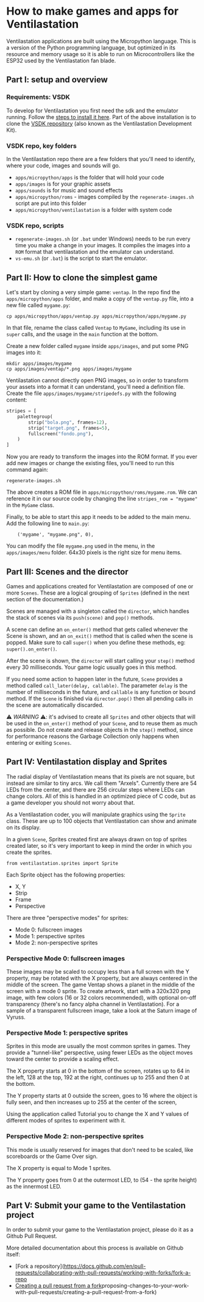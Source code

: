 # How to make games and apps for Ventilastation

Ventilastation applications are built using the Micropython language.
This is a version of the Python programming language, but optimized in its resource and memory usage so it is able to run on Microcontrollers like the ESP32 used by the Ventilastation fan blade.


## Part I: setup and overview

### Requirements: VSDK
To develop for Ventilastation you first need the sdk and the emulator running. Follow the [steps to install it here](docs/emulator.md).
Part of the above installation is to clone the [VSDK repository](https://github.com/ventilastation/vsdk) (also known as the Ventilastation Development Kit). 

### VSDK repo, key folders
In the Ventilastation repo there are a few folders that you'll need to identify, where your code, images and sounds will go.
* `apps/micropython/apps` is the folder that will hold your code
* `apps/images` is for your graphic assets
* `apps/sounds` is for music and sound effects
* `apps/micropython/roms` - images compiled by the `regenerate-images.sh` script are put into this folder
* `apps/micropython/ventilastation` is a folder with system code

### VSDK repo, scripts
* `regenerate-images.sh` (or `.bat` under Windows) needs to be run every time you make a change in your images. It compiles the images into a `ROM` format that ventilastation and the emulator can understand.
* `vs-emu.sh` (or `.bat`) is the script to start the emulator.


## Part II: How to clone the simplest game

Let's start by cloning a very simple game: `ventap`. In the repo find the `apps/micropython/apps` folder, and make a copy of the `ventap.py` file, into a new file called `mygame.py`:

```
cp apps/micropython/apps/ventap.py apps/micropython/apps/mygame.py
```

In that file, rename the class called `Ventap` to `MyGame`, including its use in `super` calls, and the usage in the `main` function at the bottom.


Create a new folder called `mygame` inside `apps/images`, and put some PNG images into it:

```
mkdir apps/images/mygame
cp apps/images/ventap/*.png apps/images/mygame
```

Ventilastation cannot directly open PNG images, so in order to transform your assets into a format it can understand, you'll need a definition file. Create the file `apps/images/mygame/stripedefs.py` with the following content:
``` python
stripes = [
    palettegroup(
        strip("bola.png", frames=12),
        strip("target.png", frames=5),
        fullscreen("fondo.png"),
    )
]
```

Now you are ready to transform the images into the ROM format. If you ever add new images or change the existing files, you'll need to run this command again:

```
regenerate-images.sh
```

The above creates a ROM file in `apps/micropython/roms/mygame.rom`. We can reference it in our source code by changing the line `stripes_rom = "mygame"` in the `MyGame` class.

Finally, to be able to start this app it needs to be added to the main menu.
Add the following line to `main.py`:
```
    ('mygame', "mygame.png", 0),
```

You can modify the file `mygame.png` used in the menu, in the `apps/images/menu` folder. 64x30 pixels is the right size for menu items.


## Part III: Scenes and the director

Games and applications created for Ventilastation are composed of one or more `Scenes`.
These are a logical grouping of `Sprites` (defined in the next section of the documentation.)

Scenes are managed with a singleton called the `director`, which handles the stack of scenes via its `push(scene)` and `pop()` methods.

A scene can define an `on_enter()` method that gets called whenever the Scene is shown, and an `on_exit()` method that is called when the scene is popped. Make sure to call `super()` when you define these methods, eg: `super().on_enter()`.

After the scene is shown, the `director` will start calling your `step()` method every 30 milliseconds. Your game logic usually goes in this method.

If you need some action to happen later in the future, `Scene` provides a method called `call_later(delay, callable)`. The parameter `delay` is the number of milliseconds in the future, and `callable` is any function or bound method. If the `Scene` is finished via `director.pop()` then all pending calls in the scene are automatically discarded.

⚠️ *WARNING* ⚠️: it's advised to create all `Sprites` and other objects that will be used in the `on_enter()` method of your `Scene`, and to reuse them as much as possible. Do not create and release objects in the `step()` method, since for performance reasons the Garbage Collection only happens when entering or exiting `Scenes`.


## Part IV: Ventilastation display and Sprites

The radial display of Ventilastation means that its pixels are not square, but instead are similar to tiny arcs. We call them "Arxels". Currently there are 54 LEDs from the center, and there are 256 circular steps where LEDs can change colors. All of this is handled in an optimized piece of C code, but as a game developer you should not worry about that.

As a Ventilastation coder, you will manipulate graphics using the `Sprite` class. These are up to 100 objects that Ventilastation can show and animate on its display.

In a given `Scene`, Sprites created first are always drawn on top of sprites created later, so it's very important to keep in mind the order in which you create the sprites.

```
from ventilastation.sprites import Sprite
```

Each Sprite object has the following properties:
- X, Y
- Strip
- Frame
- Perspective

There are three "perspective modes" for sprites:
- Mode 0: fullscreen images
- Mode 1: perspective sprites 
- Mode 2: non-perspective sprites

### Perspective Mode 0: fullscreen images
These images may be scaled to occupy less than a full screen with the Y property, may be rotated with the X property, but are always centered in the middle of the screen. The game Ventap shows a planet in the middle of the screen with a mode 0 sprite.
To create artwork, start with a 320x320 png image, with few colors (16 or 32 colors recommended), with optional on-off transparency (there's no fancy alpha channel in Ventilastation). For a sample of a transparent fullscreen image, take a look at the Saturn image of Vyruss.

### Perspective Mode 1: perspective sprites 
Sprites in this mode are usually the most common sprites in games. They provide a "tunnel-like" perspective, using fewer LEDs as the object moves toward the center to provide a scaling effect.

The X property starts at 0 in the bottom of the screen, rotates up to 64 in the left, 128 at the top, 192 at the right, continues up to 255 and then 0 at the bottom.

The Y property starts at 0 outside the screen, goes to 16 where the object is fully seen, and then increases up to 255 at the center of the screen, 

Using the application called Tutorial you to change the X and Y values of different modes of sprites to experiment with it.

### Perspective Mode 2: non-perspective sprites
This mode is usually reserved for images that don't need to be scaled, like scoreboards or the Game Over sign.

The X property is equal to Mode 1 sprites.

The Y property goes from 0 at the outermost LED, to (54 - the sprite height) as the innermost LED.

## Part V: Submit your game to the Ventilastation project

In order to submit your game to the Ventilastation project, please do it as a Github Pull Request.

More detailed documentation about this process is available on Github itself:
- [Fork a repository](https://docs.github.com/en/pull-requests/collaborating-with-pull-requests/working-with-forks/fork-a-repo
- [Creating a pull request from a fork](https://docs.github.com/en/pull-requests/collaborating-with-pull-requests/)proposing-changes-to-your-work-with-pull-requests/creating-a-pull-request-from-a-fork)